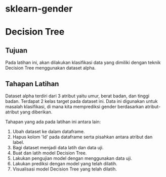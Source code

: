 # sklearn-gender
# Decision Tree

## Tujuan
Pada latihan ini, akan dilakukan klasifikasi data yang dimiliki dengan teknik Decision Tree menggunakan dataset alpha.

## Tahapan Latihan
Dataset alpha terdiri dari 3 atribut yaitu umur, berat badan, dan tinggi badan. Terdapat 2 kelas target pada dataset ini. Data ini digunakan untuk masalah klasifikasi, di mana kita memprediksi gender berdasarkan atribut-atribut yang diberikan.

Tahapan yang ada pada latihan ini antara lain:
1. Ubah dataset ke dalam dataframe.
2. Hapus kolom 'Id' pada dataframe serta pisahkan antara atribut dan label. 
3. Bagi dataset menjadi data latih dan data uji.
4. Buat dan latih model Decision Tree.
5. Lakukan pengujian model dengan menggunakan data uji. 
6. Lakukan prediksi dengan model yang telah dilatih.
7. Visualisasi model Decision Tree yang telah dilatih.
